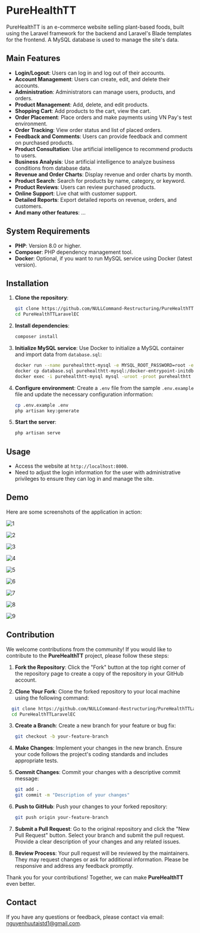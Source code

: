 # PureHealthTT

PureHealthTT is an e-commerce website selling plant-based foods, built using the Laravel framework for the backend and Laravel's Blade templates for the frontend. A MySQL database is used to manage the site's data.

## Main Features

- **Login/Logout**: Users can log in and log out of their accounts.
- **Account Management**: Users can create, edit, and delete their accounts.
- **Administration**: Administrators can manage users, products, and orders.
- **Product Management**: Add, delete, and edit products.
- **Shopping Cart**: Add products to the cart, view the cart.
- **Order Placement**: Place orders and make payments using VN Pay's test environment.
- **Order Tracking**: View order status and list of placed orders.
- **Feedback and Comments**: Users can provide feedback and comment on purchased products.
- **Product Consultation**: Use artificial intelligence to recommend products to users.
- **Business Analysis**: Use artificial intelligence to analyze business conditions from database data.
- **Revenue and Order Charts**: Display revenue and order charts by month.
- **Product Search**: Search for products by name, category, or keyword.
- **Product Reviews**: Users can review purchased products.
- **Online Support**: Live chat with customer support.
- **Detailed Reports**: Export detailed reports on revenue, orders, and customers.
- **And many other features**: ...

## System Requirements

- **PHP**: Version 8.0 or higher.
- **Composer**: PHP dependency management tool.
- **Docker**: Optional, if you want to run MySQL service using Docker (latest version).

## Installation

1. **Clone the repository**:
   ```bash
   git clone https://github.com/NULLCommand-Restructuring/PureHealthTTLaravelEC.git
   cd PureHealthTTLaravelEC
   ```

2. **Install dependencies**:
   ```bash
   composer install
   ```

3. **Initialize MySQL service**:
   Use Docker to initialize a MySQL container and import data from `database.sql`:
   ```bash
   docker run --name purehealthtt-mysql -e MYSQL_ROOT_PASSWORD=root -e MYSQL_DATABASE=purehealthtt -d mysql:latest
   docker cp database.sql purehealthtt-mysql:/docker-entrypoint-initdb.d/
   docker exec -i purehealthtt-mysql mysql -uroot -proot purehealthtt < database.sql
   ```

4. **Configure environment**:
   Create a `.env` file from the sample `.env.example` file and update the necessary configuration information:
   ```bash
   cp .env.example .env
   php artisan key:generate
   ```

5. **Start the server**:
   ```bash
   php artisan serve
   ```

## Usage

- Access the website at `http://localhost:8000`.
- Need to adjust the login information for the user with administrative privileges to ensure they can log in and manage the site.

## Demo

Here are some screenshots of the application in action:

![1](https://nullcommand-restructuring.github.io/NULLCommand-Restructuring/PureHealthTTLaravelEC-DemoResources/1.png)

![2](https://nullcommand-restructuring.github.io/NULLCommand-Restructuring/PureHealthTTLaravelEC-DemoResources/2.png)

![3](https://nullcommand-restructuring.github.io/NULLCommand-Restructuring/PureHealthTTLaravelEC-DemoResources/3.png)

![4](https://nullcommand-restructuring.github.io/NULLCommand-Restructuring/PureHealthTTLaravelEC-DemoResources/4.png)

![5](https://nullcommand-restructuring.github.io/NULLCommand-Restructuring/PureHealthTTLaravelEC-DemoResources/5.png)

![6](https://nullcommand-restructuring.github.io/NULLCommand-Restructuring/PureHealthTTLaravelEC-DemoResources/6.png)

![7](https://nullcommand-restructuring.github.io/NULLCommand-Restructuring/PureHealthTTLaravelEC-DemoResources/7.png)   

![8](https://nullcommand-restructuring.github.io/NULLCommand-Restructuring/PureHealthTTLaravelEC-DemoResources/8.png)

![9](https://nullcommand-restructuring.github.io/NULLCommand-Restructuring/PureHealthTTLaravelEC-DemoResources/9.png)

## Contribution

We welcome contributions from the community! If you would like to contribute to the **PureHealthTT** project, please follow these steps:

1. **Fork the Repository**: Click the "Fork" button at the top right corner of the repository page to create a copy of the repository in your GitHub account.

2. **Clone Your Fork**: Clone the forked repository to your local machine using the following command:

 ```bash
   git clone https://github.com/NULLCommand-Restructuring/PureHealthTTLaravelEC.git
   cd PureHealthTTLaravelEC
   ```

3. **Create a Branch**: Create a new branch for your feature or bug fix:
   ```bash
   git checkout -b your-feature-branch
   ```

4. **Make Changes**: Implement your changes in the new branch. Ensure your code follows the project's coding standards and includes appropriate tests.

5. **Commit Changes**: Commit your changes with a descriptive commit message:
   ```bash
   git add .
   git commit -m "Description of your changes"
   ```

6. **Push to GitHub**: Push your changes to your forked repository:
   ```bash
   git push origin your-feature-branch
   ```

7. **Submit a Pull Request**: Go to the original repository and click the "New Pull Request" button. Select your branch and submit the pull request. Provide a clear description of your changes and any related issues.

8. **Review Process**: Your pull request will be reviewed by the maintainers. They may request changes or ask for additional information. Please be responsive and address any feedback promptly.

Thank you for your contributions! Together, we can make **PureHealthTT** even better.

## Contact

If you have any questions or feedback, please contact via email: nguyenhuutaistd1@gmail.com.
